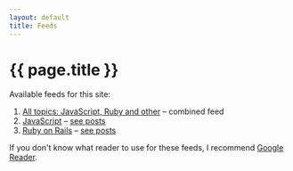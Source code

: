 ```yaml
---
layout: default
title: Feeds
---
```


<h1>{{ page.title }}</h1>

Available feeds for this site:

<ol class="feeds">
  <li><a class="feed" href="http://feeds.feedburner.com/mislav/dev">All topics: JavaScript, Ruby and other</a>
    <span class="description">&ndash; combined feed</span></li>
  <li><a class="feed" href="http://feeds.feedburner.com/mislav/js">JavaScript</a> <span class="description">&ndash; <a href="/js/">see posts</a></span></li>
  <li><a class="feed" href="http://feeds.feedburner.com/mislav/rails">Ruby on Rails</a> <span class="description">&ndash; <a href="/rails/">see posts</a></span></li>
</ol>

If you don't know what reader to use for these feeds, I recommend [Google Reader][1].


[1]: http://reader.google.com/
